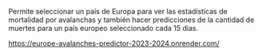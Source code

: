 Permite seleccionar un país de Europa para ver las estadísticas de mortalidad por avalanchas y 
también hacer predicciones de la cantidad de muertes para un país europeo seleccionado cada 15 dias.


https://europe-avalanches-predictor-2023-2024.onrender.com/
